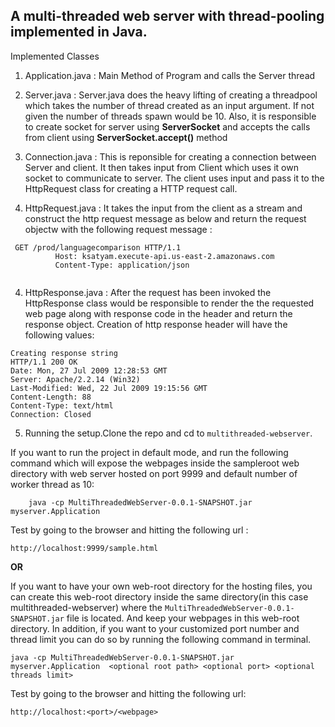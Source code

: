 ## A multi-threaded web server with thread-pooling implemented in Java.

Implemented Classes

1) Application.java : Main Method of Program and calls the Server thread

2) Server.java : Server.java does the heavy lifting of  creating a threadpool which takes the number of thread created as an input argument. If not given the number of threads spawn would be 10. Also, it is responsible to create socket for server using **ServerSocket** and accepts the calls from client using **ServerSocket.accept()** method

3) Connection.java : This is reponsible for creating a connection between Server and client. It then takes input from Client which uses it own socket to communicate to server. The client uses input and  pass it to the HttpRequest class for creating a HTTP request call.

3) HttpRequest.java : It takes the input from the client as a stream and construct the http request message as below and return the request objectw with the following  request message :
 ```
  GET /prod/languagecomparison HTTP/1.1
		   Host: ksatyam.execute-api.us-east-2.amazonaws.com
		   Content-Type: application/json
		   
```
4) HttpResponse.java : After the request has been invoked the HttpResponse class would be responsible to render the the requested web page along with response code in the header and return the response object. Creation of http response header will have the following values:

```
Creating response string
HTTP/1.1 200 OK
Date: Mon, 27 Jul 2009 12:28:53 GMT
Server: Apache/2.2.14 (Win32)
Last-Modified: Wed, 22 Jul 2009 19:15:56 GMT
Content-Length: 88
Content-Type: text/html
Connection: Closed
```

5) Running the setup.Clone the repo and cd to `multithreaded-webserver`.


If you want to run the project in default mode, and run the following command which will expose the webpages inside the sampleroot web directory with web server hosted on port 9999 and default number of worker thread as 10:
``` 
	java -cp MultiThreadedWebServer-0.0.1-SNAPSHOT.jar myserver.Application 
```
Test by going to the browser and hitting the following url :

`http://localhost:9999/sample.html`

**OR**

If you want to have your own web-root directory for the hosting files, you can create this web-root directory inside the same directory(in this case multithreaded-webserver)  where the `MultiThreadedWebServer-0.0.1-SNAPSHOT.jar` file is located. And keep your webpages in this web-root directory. In addition, if you want to your customized port number and thread limit you can do so by running the following command in terminal.

```
java -cp MultiThreadedWebServer-0.0.1-SNAPSHOT.jar myserver.Application  <optional root path> <optional port> <optional threads limit>

```
Test by going to the browser and hitting the following url:

`http://localhost:<port>/<webpage>`


